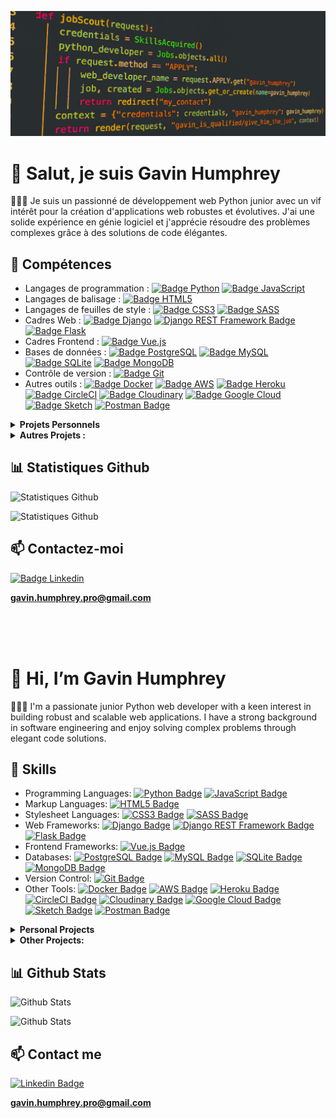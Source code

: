 ![Gavin Humphrey Github Barner](./img/IMG_7592.jpg)



# 👋 **Salut, je suis Gavin Humphrey**

👨🏾‍🦰 Je suis un passionné de développement web Python junior avec un vif intérêt pour la création d'applications web robustes et évolutives. J'ai une solide expérience en génie logiciel et j'apprécie résoudre des problèmes complexes grâce à des solutions de code élégantes.

## 🤯 **Compétences**

- Langages de programmation : [![Badge Python](https://img.shields.io/badge/Python-3776AB?style=flat-square&logo=python&logoColor=white)](https://www.python.org/) [![Badge JavaScript](https://img.shields.io/badge/JavaScript-F7DF1E?style=flat-square&logo=javascript&logoColor=black)](https://developer.mozilla.org/fr/docs/Web/JavaScript)
- Langages de balisage : [![Badge HTML5](https://img.shields.io/badge/HTML5-E34F26?style=flat-square&logo=html5&logoColor=white)](https://developer.mozilla.org/fr/docs/Web/Guide/HTML/HTML5)
- Langages de feuilles de style : [![Badge CSS3](https://img.shields.io/badge/CSS3-1572B6?style=flat-square&logo=css3&logoColor=white)](https://developer.mozilla.org/fr/docs/Web/CSS) [![Badge SASS](https://img.shields.io/badge/Sass-CC6699?style=flat-square&logo=sass&logoColor=white)](https://sass-lang.com/)
- Cadres Web : [![Badge Django](https://img.shields.io/badge/Django-092E20?style=flat-square&logo=django&logoColor=white)](https://www.djangoproject.com/) [![Django REST Framework Badge](https://img.shields.io/badge/Django_REST_Framework-092E20?style=flat-square&logo=django&logoColor=white)](http://link_to_your_django_rest_framework) [![Badge Flask](https://img.shields.io/badge/Flask-000000?style=flat-square&logo=flask&logoColor=white)](https://flask.palletsprojects.com/)
- Cadres Frontend : [![Badge Vue.js](https://img.shields.io/badge/Vue.js-4FC08D?style=flat-square&logo=vue.js&logoColor=white)](https://vuejs.org/)
- Bases de données : [![Badge PostgreSQL](https://img.shields.io/badge/PostgreSQL-336791?style=flat-square&logo=postgresql&logoColor=white)](https://www.postgresql.org/) [![Badge MySQL](https://img.shields.io/badge/MySQL-4479A1?style=flat-square&logo=mysql&logoColor=white)](https://www.mysql.com/) [![Badge SQLite](https://img.shields.io/badge/SQLite-003B57?style=flat-square&logo=sqlite&logoColor=white)](https://www.sqlite.org/) [![Badge MongoDB](https://img.shields.io/badge/MongoDB-47A248?style=flat-square&logo=mongodb&logoColor=white)](https://www.mongodb.com/)
- Contrôle de version : [![Badge Git](https://img.shields.io/badge/Git-F05032?style=flat-square&logo=git&logoColor=white)](https://git-scm.com/)
- Autres outils : [![Badge Docker](https://img.shields.io/badge/Docker-2496ED?style=flat-square&logo=docker&logoColor=white)](https://www.docker.com/) [![Badge AWS](https://img.shields.io/badge/AWS-232F3E?style=flat-square&logo=amazon-aws&logoColor=white)](https://aws.amazon.com/) [![Badge Heroku](https://img.shields.io/badge/Heroku-430098?style=flat-square&logo=heroku&logoColor=white)](https://www.heroku.com/) [![Badge CircleCI](https://img.shields.io/badge/CircleCI-343434?style=flat-square&logo=circleci&logoColor=white)](https://circleci.com/) [![Badge Cloudinary](https://img.shields.io/badge/Cloudinary-013243?style=flat-square&logo=cloudinary&logoColor=white)](https://cloudinary.com/) [![Badge Google Cloud](https://img.shields.io/badge/Google_Cloud-4285F4?style=flat-square&logo=google-cloud&logoColor=white)](https://cloud.google.com/) [![Badge Sketch](https://img.shields.io/badge/Sketch-F7B500?style=flat-square&logo=sketch&logoColor=white)](https://www.sketch.com/) [![Postman Badge](https://img.shields.io/badge/Postman-FF6C37?style=flat-square&logo=postman&logoColor=white)](https://www.postman.com/)


<details>
<summary><strong>Projets Personnels</strong></summary>

- **Plateforme d'évaluation de diffusion en continu vidéo**

  - **Description :** Développé une plateforme de diffusion vidéo complète utilisant Django, Cloudinary, PostgreSQL, Docker, CircleCI, HTML et CSS. A exploité le framework robuste de Django pour le développement backend et intégré Cloudinary pour une gestion efficace des médias. Utilisé PostgreSQL pour la gestion évolutive de la base de données. Implémenté des fonctionnalités telles que l'authentification utilisateur, la fonctionnalité de suivi d'utilisateur, la possibilité de télécharger des vidéos et un système de notation et de critique vidéo. Incorporé Docker pour la conteneurisation, CircleCI pour l'intégration continue et Heroku pour le déploiement transparent, garantissant un flux de travail de développement fluide et fiable. De plus, a conçu l'interface frontend avec HTML et CSS pour offrir une expérience utilisateur engageante.
  - **GitHub Repo :** [Plateforme d'évaluation de diffusion en continu vidéo](https://github.com/Gavin-Humphrey/filmjunkiez)
  - **Stack Technique :** [![Badge Python](https://img.shields.io/badge/Python-3776AB?style=flat-square&logo=python&logoColor=white)](https://www.python.org/) [![Badge Django](https://img.shields.io/badge/Django-092E20?style=flat-square&logo=django&logoColor=white)](https://www.djangoproject.com/) [![Badge JavaScript](https://img.shields.io/badge/JavaScript-F7DF1E?style=flat-square&logo=javascript&logoColor=black)](https://developer.mozilla.org/fr/docs/Web/JavaScript) [![Badge HTML5](https://img.shields.io/badge/HTML5-E34F26?style=flat-square&logo=html5&logoColor=white)](https://developer.mozilla.org/fr/docs/Web/Guide/HTML/HTML5) [![Badge CSS3](https://img.shields.io/badge/CSS3-1572B6?style=flat-square&logo=css3&logoColor=white)](https://developer.mozilla.org/fr/docs/Web/CSS) [![Badge Docker](https://img.shields.io/badge/Docker-2496ED?style=flat-square&logo=docker&logoColor=white)](https://www.docker.com/) [![Badge Cloudinary](https://img.shields.io/badge/Cloudinary-013243?style=flat-square&logo=cloudinary&logoColor=white)](https://cloudinary.com/) [![Badge PostgreSQL](https://img.shields.io/badge/PostgreSQL-336791?style=flat-square&logo=postgresql&logoColor=white)](https://www.postgresql.org/) [![Badge CircleCI](https://img.shields.io/badge/CircleCI-343434?style=flat-square&logo=circleci&logoColor=white)](https://circleci.com/) [![Badge Heroku](https://img.shields.io/badge/Heroku-430098?style=flat-square&logo=heroku&logoColor=white)](https://www.heroku.com/) 
</details>

<details>
<summary><strong>Autres Projets :</summary></strong>

- **Projet 1 : API de Plateforme de Gestion d'Événements**

  - **Description :** Il s'agit d'une API créée avec Django pour une entreprise événementielle fictive, EpicEvents. L'application permet de gérer les clients, les contrats et les événements via une API REST et une interface d'administration.
  - **GitHub Repo :** [API Evenements Epiques](https://github.com/Gavin-Humphrey/P12-EpicEvents)
  - **Stack Technique :** [![Badge Python](https://img.shields.io/badge/Python-3776AB?style=flat-square&logo=python&logoColor=white)](https://www.python.org/) [![REST API](https://img.shields.io/badge/API-REST-brightgreen.svg)](http://link_to_your_rest_api_documentation) [![Postman Badge](https://img.shields.io/badge/Postman-FF6C37?style=flat-square&logo=postman&logoColor=white)](https://www.postman.com/)

- **Projet 2 : SoftDesk**

  - **Description :** Il s'agit d'une API créée avec Django pour une entreprise fictive, SoftDesk. L'application permet de suivre et de gérer des problèmes techniques (système de suivi des problèmes).
  - **GitHub Repo :** [SoftDesk](https://github.com/Gavin-Humphrey/P10-SoftDesk)
  - **Stack Technique :** [![Badge Python](https://img.shields.io/badge/Python-3776AB?style=flat-square&logo=python&logoColor=white)](https://www.python.org/) [![Badge Django](https://img.shields.io/badge/Django-092E20?style=flat-square&logo=django&logoColor=white)](https://www.djangoproject.com/) [![Django REST Framework](https://img.shields.io/badge/Django%20REST%20Framework-3.x-brightgreen.svg)](http://link_to_your_django_rest_framework)


- **Projet 3 : Application de Gestion de Tournois d'Échecs**

  - **Description :** Ce projet consiste à créer une application qui vous permet de créer la structure d'un tournoi d'échecs et d'ajouter des joueurs à une base de données. Le programme utilise l'algorithme de tournoi suisse pour calculer la rotation des joueurs afin d'avoir des matches équilibrés et d'éviter la répétition des matches.
  
  - Cette application est écrite dans le pattern de conception MVC - Models - Views - Controllers, et les données sont stockées dans la bibliothèque de base de données TinyDB.

  - Elle vous permet de :

    - Créer et enregistrer des joueurs.
    - Mettre à jour les scores des joueurs.
    - Créer et enregistrer des tournois.
    - Organiser des tournois.
    - Revenir à un tournoi inachevé.
  - **GitHub Repo :** [Application Gestion Tournois Echecs](https://github.com/Gavin-Humphrey/Project_4_2022_Chess_Tournament)
  - **Stack Technique :** [![Badge Python](https://img.shields.io/badge/Python-3776AB?style=flat-square&logo=python&logoColor=white)](https://www.python.org/) [![Badge HTML5](https://img.shields.io/badge/HTML5-E34F26?style=flat-square&logo=html5&logoColor=white)](https://developer.mozilla.org/fr/docs/Web/Guide/HTML/HTML5) [![Badge CSS3](https://img.shields.io/badge/CSS3-1572B6?style=flat-square&logo=css3&logoColor=white)](https://developer.mozilla.org/fr/docs/Web/CSS)
</details>

## 📊 **Statistiques Github**

![Statistiques Github](https://github-readme-stats.vercel.app/api/top-langs/?username=Gavin-Humphrey&theme=blue-green)

![Statistiques Github](https://github-readme-stats.vercel.app/api?username=Gavin-Humphrey&theme=blue-green)


## 📫 **Contactez-moi**

<a href="https://www.linkedin.com/in/gavin-humphrey-b2289122b/"> 
<img src="https://img.shields.io/badge/LinkedIn-0077B5?style=for-the-badge&logo=linkedin&logoColor=white" alt="Badge Linkedin"></a>

**gavin.humphrey.pro@gmail.com**


<br>
<br>
<br>

# 👋 **Hi, I’m Gavin Humphrey**

👨🏾‍🦰 I'm a passionate junior Python web developer with a keen interest in building robust and scalable web applications. I have a strong background in software engineering and enjoy solving complex problems through elegant code solutions.


## 🤯 **Skills**

- Programming Languages: [![Python Badge](https://img.shields.io/badge/Python-3776AB?style=flat-square&logo=python&logoColor=white)](https://www.python.org/) [![JavaScript Badge](https://img.shields.io/badge/JavaScript-F7DF1E?style=flat-square&logo=javascript&logoColor=black)](https://developer.mozilla.org/en-US/docs/Web/JavaScript)
- Markup Languages: [![HTML5 Badge](https://img.shields.io/badge/HTML5-E34F26?style=flat-square&logo=html5&logoColor=white)](https://developer.mozilla.org/en-US/docs/Web/Guide/HTML/HTML5)
- Stylesheet Languages: [![CSS3 Badge](https://img.shields.io/badge/CSS3-1572B6?style=flat-square&logo=css3&logoColor=white)](https://developer.mozilla.org/en-US/docs/Web/CSS) [![SASS Badge](https://img.shields.io/badge/Sass-CC6699?style=flat-square&logo=sass&logoColor=white)](https://sass-lang.com/)
- Web Frameworks: [![Django Badge](https://img.shields.io/badge/Django-092E20?style=flat-square&logo=django&logoColor=white)](https://www.djangoproject.com/) [![Django REST Framework Badge](https://img.shields.io/badge/Django_REST_Framework-092E20?style=flat-square&logo=django&logoColor=white)](http://link_to_your_django_rest_framework) [![Flask Badge](https://img.shields.io/badge/Flask-000000?style=flat-square&logo=flask&logoColor=white)](https://flask.palletsprojects.com/)
- Frontend Frameworks: [![Vue.js Badge](https://img.shields.io/badge/Vue.js-4FC08D?style=flat-square&logo=vue.js&logoColor=white)](https://vuejs.org/)
- Databases: [![PostgreSQL Badge](https://img.shields.io/badge/PostgreSQL-336791?style=flat-square&logo=postgresql&logoColor=white)](https://www.postgresql.org/) [![MySQL Badge](https://img.shields.io/badge/MySQL-4479A1?style=flat-square&logo=mysql&logoColor=white)](https://www.mysql.com/) [![SQLite Badge](https://img.shields.io/badge/SQLite-003B57?style=flat-square&logo=sqlite&logoColor=white)](https://www.sqlite.org/) [![MongoDB Badge](https://img.shields.io/badge/MongoDB-47A248?style=flat-square&logo=mongodb&logoColor=white)](https://www.mongodb.com/)
- Version Control: [![Git Badge](https://img.shields.io/badge/Git-F05032?style=flat-square&logo=git&logoColor=white)](https://git-scm.com/)
- Other Tools: [![Docker Badge](https://img.shields.io/badge/Docker-2496ED?style=flat-square&logo=docker&logoColor=white)](https://www.docker.com/) [![AWS Badge](https://img.shields.io/badge/AWS-232F3E?style=flat-square&logo=amazon-aws&logoColor=white)](https://aws.amazon.com/) [![Heroku Badge](https://img.shields.io/badge/Heroku-430098?style=flat-square&logo=heroku&logoColor=white)](https://www.heroku.com/) [![CircleCI Badge](https://img.shields.io/badge/CircleCI-343434?style=flat-square&logo=circleci&logoColor=white)](https://circleci.com/) [![Cloudinary Badge](https://img.shields.io/badge/Cloudinary-013243?style=flat-square&logo=cloudinary&logoColor=white)](https://cloudinary.com/) [![Google Cloud Badge](https://img.shields.io/badge/Google_Cloud-4285F4?style=flat-square&logo=google-cloud&logoColor=white)](https://cloud.google.com/) [![Sketch Badge](https://img.shields.io/badge/Sketch-F7B500?style=flat-square&logo=sketch&logoColor=white)](https://www.sketch.com/) [![Postman Badge](https://img.shields.io/badge/Postman-FF6C37?style=flat-square&logo=postman&logoColor=white)](https://www.postman.com/)


<details>
<summary><strong>Personal Projects</strong></summary>

- **Video streaming evaluating platform**

  - **Description:** Developed a full-fledged video-streaming platform using Django, Cloudinary, PostgreSQL, Docker, CircleCI, HTML, and CSS. Leveraged Django's robust framework for backend development and integrated Cloudinary for efficient media management. Utilized PostgreSQL for scalable database management. Implemented features such as user authentication, user-follow functionality, video upload capability, and video rating and critique system. Incorporated Docker for containerization, CircleCI for continuous integration, and Heroku for seamless deployment, ensuring a smooth and reliable development workflow. Additionally, crafted the frontend interface with HTML and CSS to provide an engaging user experience.
  - **GitHub Repo:** [Video streaming evaluating platform](https://github.com/Gavin-Humphrey/filmjunkiez)
  - **Tech Stack:** [![Badge Python](https://img.shields.io/badge/Python-3776AB?style=flat-square&logo=python&logoColor=white)](https://www.python.org/) [![Badge Django](https://img.shields.io/badge/Django-092E20?style=flat-square&logo=django&logoColor=white)](https://www.djangoproject.com/) [![Badge JavaScript](https://img.shields.io/badge/JavaScript-F7DF1E?style=flat-square&logo=javascript&logoColor=black)](https://developer.mozilla.org/fr/docs/Web/JavaScript) [![Badge HTML5](https://img.shields.io/badge/HTML5-E34F26?style=flat-square&logo=html5&logoColor=white)](https://developer.mozilla.org/fr/docs/Web/Guide/HTML/HTML5) [![Badge CSS3](https://img.shields.io/badge/CSS3-1572B6?style=flat-square&logo=css3&logoColor=white)](https://developer.mozilla.org/fr/docs/Web/CSS) [![Badge Docker](https://img.shields.io/badge/Docker-2496ED?style=flat-square&logo=docker&logoColor=white)](https://www.docker.com/) [![Badge Cloudinary](https://img.shields.io/badge/Cloudinary-013243?style=flat-square&logo=cloudinary&logoColor=white)](https://cloudinary.com/) [![Badge PostgreSQL](https://img.shields.io/badge/PostgreSQL-336791?style=flat-square&logo=postgresql&logoColor=white)](https://www.postgresql.org/) [![Badge CircleCI](https://img.shields.io/badge/CircleCI-343434?style=flat-square&logo=circleci&logoColor=white)](https://circleci.com/) [![Badge Heroku](https://img.shields.io/badge/Heroku-430098?style=flat-square&logo=heroku&logoColor=white)](https://www.heroku.com/)
</details>

<details>
<summary><strong> Other Projects:</summary></strong>

- **Project 1: Event Management Platform API**

  - **Description:** This is an API made with Django for a fictional event company, EpicEvents. The application allows you to manage clients, contracts and events via a REST API and an administration interface.
  - **GitHub Repo:** [Epic Event API](https://github.com/Gavin-Humphrey/P12-EpicEvents)
  - **Tech Stack:** [![Badge Python](https://img.shields.io/badge/Python-3776AB?style=flat-square&logo=python&logoColor=white)](https://www.python.org/) [![REST API](https://img.shields.io/badge/API-REST-brightgreen.svg)](http://link_to_your_rest_api_documentation) [![Postman Badge](https://img.shields.io/badge/Postman-FF6C37?style=flat-square&logo=postman&logoColor=white)](https://www.postman.com/)

- **Project 2: SoftDesk**

  - **Description:** This is an API made with Django for a fictional company, SoftDesk. The application allows you to track and follow technical issues (issue tracking system).
  - **GitHub Repo:** [SoftDesk](https://github.com/Gavin-Humphrey/P10-SoftDesk)
  - **Tech Stack:** [![Badge Python](https://img.shields.io/badge/Python-3776AB?style=flat-square&logo=python&logoColor=white)](https://www.python.org/) [![Badge Django](https://img.shields.io/badge/Django-092E20?style=flat-square&logo=django&logoColor=white)](https://www.djangoproject.com/) [![Django REST Framework](https://img.shields.io/badge/Django%20REST%20Framework-3.x-brightgreen.svg)](http://link_to_your_django_rest_framework)

- **Project 3: Chess Tournament Management Application**

  - **Description:** This project is about creating an application that allows you to create the structure of a chess tournament, and to add players to a database. The program uses the Swiss tournament algorithm to calculate the rotation of players in order to have balanced matches and to avoid the repetition of matches.

  - This Application is written in the MVC design pattern - Models - Views - Controllers, and the data is stored in the TinyDB database library.
  
  - It allows you to:

    - Create and save players.
    - Update player scores.
    - Create and save tournaments.
    - Organize tournaments.
    - Resume an unfinished tournament.
  - **GitHub Repo:** [Chess Tournament Management Application](https://github.com/Gavin-Humphrey/Project_4_2022_Chess_Tournament)
  - **Tech Stack:** [![Badge Python](https://img.shields.io/badge/Python-3776AB?style=flat-square&logo=python&logoColor=white)](https://www.python.org/) [![Badge HTML5](https://img.shields.io/badge/HTML5-E34F26?style=flat-square&logo=html5&logoColor=white)](https://developer.mozilla.org/fr/docs/Web/Guide/HTML/HTML5) [![Badge CSS3](https://img.shields.io/badge/CSS3-1572B6?style=flat-square&logo=css3&logoColor=white)](https://developer.mozilla.org/fr/docs/Web/CSS)
</details>


## 📊 **Github Stats**

![Github Stats](https://github-readme-stats.vercel.app/api/top-langs/?username=Gavin-Humphrey&theme=blue-green)

![Github Stats](https://github-readme-stats.vercel.app/api?username=Gavin-Humphrey&theme=blue-green)


## 📫 **Contact me**

<a href="https://www.linkedin.com/in/gavin-humphrey-b2289122b/"> 
<img src="https://img.shields.io/badge/LinkedIn-0077B5?style=for-the-badge&logo=linkedin&logoColor=white" alt="Linkedin Badge"></a>

**gavin.humphrey.pro@gmail.com**
